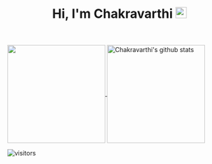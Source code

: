<h1 align="center">Hi, I'm Chakravarthi <img src="https://media.giphy.com/media/hvRJCLFzcasrR4ia7z/giphy.gif" width="25px"></h1>



<br>

<br>
  <a href="https://github.com/chakravarthi-v">
    <img align="center" src="https://github-readme-stats.vercel.app/api/top-langs/?username=chakravarthi-v&hide=ASP.NET,jupyter%20notebook&theme=dark&hide_langs_below=1" height="220px"/>
  </a>
  <a href="https://github.com/chakravarthi-v">
   <img align="center" src="https://github-readme-stats.vercel.app/api?username=chakravarthi-v&count_private=true&hide=stars&show_icons=true&theme=dark&line_height=27" alt="Chakravarthi's github stats" height="220px" />
  </a>


![visitors](https://visitor-badge.laobi.icu/badge?page_id=chakravarthi-v.408179647)
